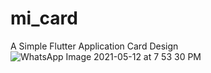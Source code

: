 # mi_card

A Simple Flutter Application Card Design 
![WhatsApp Image 2021-05-12 at 7 53 30 PM](https://user-images.githubusercontent.com/69413218/118001160-16780d00-b364-11eb-9e04-aa587b479257.jpeg)

